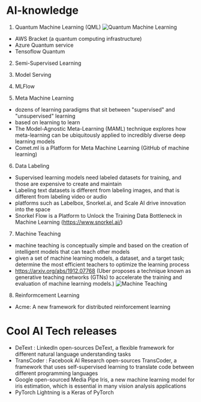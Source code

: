 # AI-knowledge

1. Quantum Machine Learning (QML)
![Quantum Machine Learning](https://pbs.twimg.com/media/EewLcVLXYAIripy?format=jpg&name=medium)
- AWS Bracket (a quantum computing infrastructure)
- Azure Quantum service
- Tensoflow Quantum

2. Semi-Supervised Learning

3. Model Serving

4. MLFlow

5. Meta Machine Learning
- dozens of learning paradigms that sit between "supervised" and "unsupervised" learning
- based on learning to learn 
- The Model-Agnostic Meta-Learning (MAML) technique explores how meta-learning can be ubiquitously applied to incredibly diverse deep learning models
- Comet.ml is a Platform for Meta Machine Learning (GitHub of machine learning)

6. Data Labeling
- Supervised learning models need labeled datasets for training, and those are expensive to create and maintain
- Labeling text datasets is different from labeling images, and that is different from labeling video or audio
- platforms such as Labelbox, Snorkel.ai, and Scale AI drive innovation into the space
- Snorkel Flow is a Platform to Unlock the Training Data Bottleneck in Machine Learning (https://www.snorkel.ai/)


7. Machine Teaching
- machine teaching is conceptually simple and based on the creation of intelligent models that can teach other models
- given a set of machine learning models, a dataset, and a target task; determine the most efficient teachers to optimize the learning process
- https://arxiv.org/abs/1912.07768 (Uber proposes a technique known as generative teaching networks (GTNs) to accelerate the training and evaluation of machine learning models.)
![Machine Teaching](https://cdn.substack.com/image/fetch/c_limit,f_auto,q_auto:good,fl_progressive:steep/https%3A%2F%2Fbucketeer-e05bbc84-baa3-437e-9518-adb32be77984.s3.amazonaws.com%2Fpublic%2Fimages%2F48b3d14e-bfe6-436c-bb81-4ba98cc3a4a4_696x355.png)


8. Reinformcement Learning
- Acme: A new framework for distributed reinforcement learning




# Cool AI Tech releases
- DeText : LinkedIn open-sources DeText, a flexible framework for different natural language understanding tasks
- TransCoder : Facebook AI Research open-sources TransCoder, a framework that uses self-supervised learning to translate code between different programming languages
- Google open-sourced Media Pipe Iris, a new machine learning model for iris estimation, which is essential in many vision analysis applications
- PyTorch Lightning is a Keras of PyTorch
